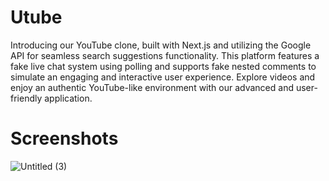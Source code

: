 # Utube
Introducing our YouTube clone, built with Next.js and utilizing the Google API for seamless search suggestions functionality. This platform features a fake live chat system using polling and supports fake nested comments to simulate an engaging and interactive user experience. Explore videos and enjoy an authentic YouTube-like environment with our advanced and user-friendly application.

# Screenshots

![Untitled (3)](https://github.com/yaswanth6699/Utube/assets/42403942/38146054-cbca-436d-a218-048aae64e828)
